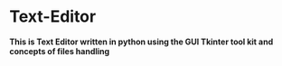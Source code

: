 # Text-Editor <br>
**This is Text Editor written in python using the GUI Tkinter tool kit and concepts of files handling**
